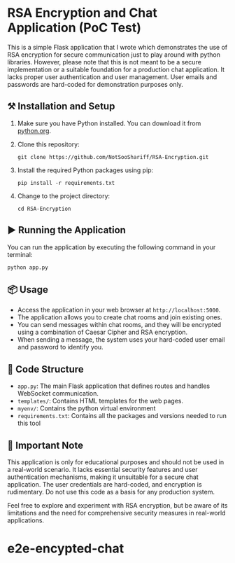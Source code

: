 # RSA Encryption and Chat Application (PoC Test)

This is a simple Flask application that I wrote which demonstrates the use of RSA encryption for secure communication just to play around with python libraries. However, please note that this is not meant to be a secure implementation or a suitable foundation for a production chat application. It lacks proper user authentication and user management. User emails and passwords are hard-coded for demonstration purposes only.

## ⚒️ Installation and Setup

1. Make sure you have Python installed. You can download it from [python.org](https://www.python.org/downloads/).

3. Clone this repository:

   ```
   git clone https://github.com/NotSooShariff/RSA-Encryption.git
   ```
   
2. Install the required Python packages using pip:

   ```
   pip install -r requirements.txt
   ```

4. Change to the project directory:

   ```
   cd RSA-Encryption
   ```

## ▶️ Running the Application

You can run the application by executing the following command in your terminal:

```
python app.py
```


## 📦 Usage

- Access the application in your web browser at `http://localhost:5000`.
- The application allows you to create chat rooms and join existing ones.
- You can send messages within chat rooms, and they will be encrypted using a combination of Caesar Cipher and RSA encryption.
- When sending a message, the system uses your hard-coded user email and password to identify you.

## 📄 Code Structure

- `app.py`: The main Flask application that defines routes and handles WebSocket communication.
- `templates/`: Contains HTML templates for the web pages.
- `myenv/`: Contains the python virtual environment
- `requirements.txt`: Contains all the packages and versions needed to run this tool

## 📌 Important Note

This application is only for educational purposes and should not be used in a real-world scenario. It lacks essential security features and user authentication mechanisms, making it unsuitable for a secure chat application. The user credentials are hard-coded, and encryption is rudimentary. Do not use this code as a basis for any production system.

Feel free to explore and experiment with RSA encryption, but be aware of its limitations and the need for comprehensive security measures in real-world applications.
# e2e-encypted-chat
